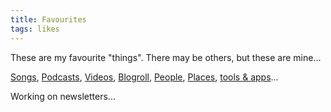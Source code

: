 ```yaml
---
title: Favourites
tags: likes
---
```


These are my favourite "things". There may be others, but these are mine...

[Songs](https://open.spotify.com/playlist/3kSJwnnQ9ebUYD2g8djOCE?si=60ce462291a54913), [Podcasts](https://app.raindrop.io/my/0/podcasts/), [Videos](https://youtube.com/playlist?list=FL-H0HZ2zjAj4YQp_UFIaqMw&si=T9nGQFrcUG68zPB_), [Blogroll](/blogroll/), [People](/blog/2024-12-18-people.md), [Places](https://maps.app.goo.gl/E5eHEQfgr4DJ9qyw8), [tools & apps](2024-12-05-uses.md)...

Working on newsletters...
